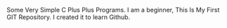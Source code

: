 Some Very Simple C Plus Plus Programs.
I am a beginner, This Is My First GIT
Repository. I created it to learn Github.
